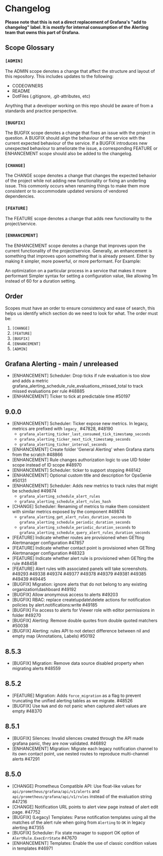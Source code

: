 # Changelog

**Please note that this is not a direct replacement of Grafana's "add to changelog" label. It is _mostly_ for internal consumption of the Alerting team that owns this part of Grafana.**

## Scope Glossary

### `[ADMIN]`
The ADMIN scope denotes a change that affect the structure and layout of this repository. This includes updates to the following:

- CODEOWNERS
- README
- DotFiles (.gitignore, .git-attributes, etc)

Anything that a developer working on this repo should be aware of from a standards and practice perspective.

### `[BUGFIX]`

The BUGFIX scope denotes a change that fixes an issue with the project in question. A BUGFIX should align the behaviour of the service with the current expected behaviour of the service. If a BUGFIX introduces new unexpected behaviour to ameliorate the issue, a corresponding FEATURE or ENHANCEMENT scope should also be added to the changelog.

### `[CHANGE]`

The CHANGE scope denotes a change that changes the expected behavior of the project while not adding new functionality or fixing an underling issue. This commonly occurs when renaming things to make them more consistent or to accommodate updated versions of vendored dependencies.

### `[FEATURE]`

The FEATURE scope denotes a change that adds new functionality to the project/service.

### `[ENHANCEMENT]`

The ENHANCEMENT scope denotes a change that improves upon the current functionality of the project/service. Generally, an enhancement is something that improves upon something that is already present. Either by making it simpler, more powerful, or more performant. For Example:

An optimization on a particular process in a service that makes it more performant
Simpler syntax for setting a configuration value, like allowing 1m instead of 60 for a duration setting.

## Order

Scopes must have an order to ensure consistency and ease of search, this helps us identify which section do we need to look for what. The order must be:

1. `[CHANGE]`
2. `[FEATURE]`
3. `[BUGFIX]`
4. `[ENHANCEMENT]`
5. `[ADMIN]`


## Grafana Alerting - main / unreleased

- [ENHANCEMENT] Scheduler: Drop ticks if rule evaluation is too slow and adds a metric grafana_alerting_schedule_rule_evaluations_missed_total to track missed evaluations per rule #48885
- [ENHANCEMENT] Ticker to tick at predictable time #50197

## 9.0.0

- [ENHANCEMENT] Scheduler: Ticker expose new metrics. In legacy, metrics are prefixed with `legacy_` #47828, #48190
  - `grafana_alerting_ticker_last_consumed_tick_timestamp_seconds`
  - `grafana_alerting_ticker_next_tick_timestamp_seconds`
  - `grafana_alerting_ticker_interval_seconds`
- [ENHANCEMENT] Create folder 'General Alerting' when Grafana starts from the scratch #48866
- [ENHANCEMENT] Rule changes authorization logic to use UID folder scope instead of ID scope #48970
- [ENHANCEMENT] Scheduler: ticker to support stopping #48142
- [ENHANCEMENT] Optional custom title and description for OpsGenie #50131
- [ENHANCEMENT] Scheduler: Adds new metrics to track rules that might be scheduled #49874
  - `grafana_alerting_schedule_alert_rules `
  - `grafana_alerting_schedule_alert_rules_hash `
- [CHANGE] Scheduler: Renaming of metrics to make them consistent with similar metrics exposed by the component #49874
  - `grafana_alerting_get_alert_rules_duration_seconds` to `grafana_alerting_schedule_periodic_duration_seconds`
  - `grafana_alerting_schedule_periodic_duration_seconds` to `grafana_alerting_schedule_query_alert_rules_duration_seconds`
- [FEATURE] Indicate whether routes are provisioned when GETting Alertmanager configuration #47857
- [FEATURE] Indicate whether contact point is provisioned when GETting Alertmanager configuration #48323
- [FEATURE] Indicate whether alert rule is provisioned when GETting the rule #48458
- [FEATURE] Alert rules with associated panels will take screenshots. #49293 #49338 #49374 #49377 #49378 #49379 #49381 #49385 #49439 #49445
- [BUGFIX] Migration: ignore alerts that do not belong to any existing organization\dashboard #49192
- [BUGFIX] Allow anonymous access to alerts #49203
- [BUGFIX] RBAC: replace create\update\delete actions for notification policies by alert.notifications:write #49185
- [BUGFIX] Fix access to alerts for Viewer role with editor permissions in folder #49270
- [BUGFIX] Alerting: Remove double quotes from double quoted matchers #50038
- [BUGFIX] Alerting: rules API to not detect difference between nil and empty map (Annotations, Labels) #50192

## 8.5.3

- [BUGFIX] Migration: Remove data source disabled property when migrating alerts #48559

## 8.5.2

- [FEATURE] Migration: Adds `force_migration` as a flag to prevent truncating the unified alerting tables as we migrate. #48526
- [BUGFIX] Use `NaN` and do not panic when captured alert values are empty #48370

## 8.5.1

- [BUGFIX] Silences: Invalid silences created through the API made grafana panic, they are now validated. #46892
- [ENHANCEMENT] Migration: Migrate each legacy notification channel to its own contact point, use nested routes to reproduce multi-channel alerts #47291

## 8.5.0

- [CHANGE] Prometheus Compatible API: Use float-like values for `api/prometheus/grafana/api/v1/alerts` and `api/prometheus/grafana/api/v1/rules` instead of the evaluation string #47216
- [CHANGE] Notification URL points to alert view page instead of alert edit page. #47752
- [BUGFIX] (Legacy) Templates: Parse notification templates using all the matches of the alert rule when going from `Alerting` to `OK` in legacy alerting #47355
- [BUGFIX] Scheduler: Fix state manager to support OK option of `AlertRule.ExecErrState` #47670
- [ENHANCEMENT] Templates: Enable the use of classic condition values in templates #46971
